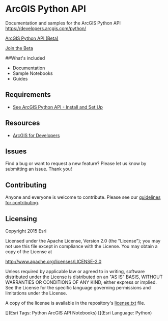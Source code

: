 # ArcGIS Python API
Documentation and samples for the ArcGIS Python API https://developers.arcgis.com/python/ 

[ArcGIS Python API (Beta)](https://developers.arcgis.com/python/)

[Join the Beta](https://developers.arcgis.com/python/)

##What's included

* Documentation
* Sample Notebooks
* Guides

## Requirements

* [See ArcGIS Python API - Install and Set Up](https://developers.arcgis.com/python/guide/Install-and-set-up/)

## Resources

* [ArcGIS for Developers](https://developers.arcgis.com/python/)

## Issues

Find a bug or want to request a new feature?  Please let us know by submitting an issue.  Thank you!

## Contributing

Anyone and everyone is welcome to contribute. Please see our [guidelines for contributing](https://github.com/esri/contributing).

## Licensing
Copyright 2015 Esri

Licensed under the Apache License, Version 2.0 (the "License");
you may not use this file except in compliance with the License.
You may obtain a copy of the License at

   http://www.apache.org/licenses/LICENSE-2.0

Unless required by applicable law or agreed to in writing, software
distributed under the License is distributed on an "AS IS" BASIS,
WITHOUT WARRANTIES OR CONDITIONS OF ANY KIND, either express or implied.
See the License for the specific language governing permissions and
limitations under the License.

A copy of the license is available in the repository's [license.txt](https://github.com/Esri/arcgis-python-api/blob/master/license.txt) file.

[](Esri Tags: Python ArcGIS API Notebooks)
[](Esri Language: Python)